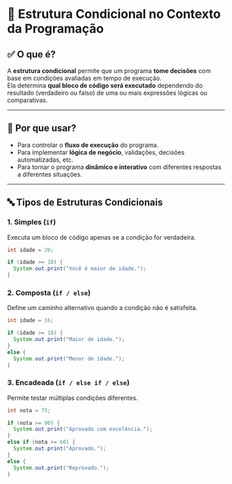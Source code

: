 # 🧩 Estrutura Condicional no Contexto da Programação

## ✅ O que é?

A **estrutura condicional** permite que um programa **tome decisões** com base em condições avaliadas em tempo de execução. <br>
Ela determina **qual bloco de código será executado** dependendo do resultado (verdadeiro ou falso) de uma ou mais expressões lógicas ou comparativas.

---

## 🧠 Por que usar?

- Para controlar o **fluxo de execução** do programa.
- Para implementar **lógica de negócio**, validações, decisões automatizadas, etc.
- Para tornar o programa **dinâmico e interativo** com diferentes respostas a diferentes situações.

---

## 🔤 Tipos de Estruturas Condicionais

### 1. **Simples** (`if`)

Executa um bloco de código apenas se a condição for verdadeira.

```java
int idade = 20;

if (idade >= 18) {
  System.out.print("Você é maior de idade.");
}
```

### 2. **Composta** (`if / else`)

Define um caminho alternativo quando a condição não é satisfeita.

```java
int idade = 16;

if (idade >= 18) {
  System.out.print("Maior de idade.");
}
else {
  System.out.print("Menor de idade.");
}
```

### 3. **Encadeada** (`if / else if / else`)

Permite testar múltiplas condições diferentes.

```java
int nota = 75;

if (nota >= 90) {
  System.out.print("Aprovado com excelência.");
}
else if (nota >= 60) {
  System.out.print("Aprovado.");
}
else {
  System.out.print("Reprovado.");
}

```